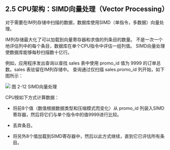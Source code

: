 ## 2.5 CPU架构：SIMD向量处理（Vector Processing）

对于需要在IM列存储中扫描的数据，数据库使用SIMD（单指令，多数据）向量处理。

IM列存储最大化了可以加载到向量寄存器和求值的列条目的数量。 不是一次一个地评估列中的每个条目，数据库在单个CPU指令中评估一组列值。 SIMD向量处理使数据库能够每秒扫描数十亿行。

例如，应用程序发出查询以查找 sales 表中使用 promo_id 值为 9999 的订单总数。sales 表驻留在IM列存储中。 查询通过仅扫描 sales.promo_id 列开始，如下图所示：

![](http://mmbiz.qpic.cn/mmbiz_png/6F1WRDupvKspYLOUzYSWx6V9Rz0sx3VPWb4q72hRxL05yEEwVibPNRZTsypWxpwjBpm98UJYTGia1hzZNhHW7Oww/640?wx_fmt=png&tp=webp&wxfrom=5&wx_lazy=1&wx_co=1)
图 2-12 SIMD向量处理

CPU按如下方式计算数据：

* 将前8个值（数值根据数据类型和压缩模式而变化）从 promo_id 列装入SIMD寄存器，然后将它们与单个指令中的值9999进行比较。

* 丢弃条目。

* 将另外8个值加载到SIMD寄存器中，然后以此方式继续，直到它已评估所有条目。
